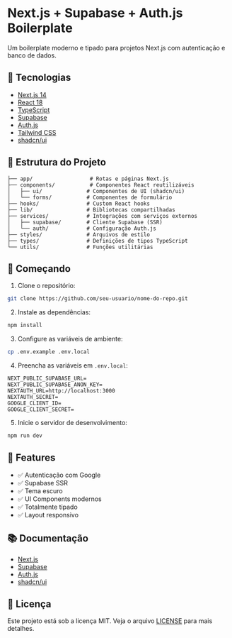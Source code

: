 # Next.js + Supabase + Auth.js Boilerplate

Um boilerplate moderno e tipado para projetos Next.js com autenticação e banco de dados.

## 🚀 Tecnologias

- [Next.js 14](https://nextjs.org/)
- [React 18](https://reactjs.org/)
- [TypeScript](https://www.typescriptlang.org/)
- [Supabase](https://supabase.com/)
- [Auth.js](https://authjs.dev/)
- [Tailwind CSS](https://tailwindcss.com/)
- [shadcn/ui](https://ui.shadcn.com/)

## 📁 Estrutura do Projeto

```
├── app/                  # Rotas e páginas Next.js
├── components/           # Componentes React reutilizáveis
│   ├── ui/              # Componentes de UI (shadcn/ui)
│   └── forms/           # Componentes de formulário
├── hooks/               # Custom React hooks
├── lib/                 # Bibliotecas compartilhadas
├── services/            # Integrações com serviços externos
│   ├── supabase/        # Cliente Supabase (SSR)
│   └── auth/            # Configuração Auth.js
├── styles/              # Arquivos de estilo
├── types/               # Definições de tipos TypeScript
└── utils/               # Funções utilitárias
```

## 🚦 Começando

1. Clone o repositório:
```bash
git clone https://github.com/seu-usuario/nome-do-repo.git
```

2. Instale as dependências:
```bash
npm install
```

3. Configure as variáveis de ambiente:
```bash
cp .env.example .env.local
```

4. Preencha as variáveis em `.env.local`:
```env
NEXT_PUBLIC_SUPABASE_URL=
NEXT_PUBLIC_SUPABASE_ANON_KEY=
NEXTAUTH_URL=http://localhost:3000
NEXTAUTH_SECRET=
GOOGLE_CLIENT_ID=
GOOGLE_CLIENT_SECRET=
```

5. Inicie o servidor de desenvolvimento:
```bash
npm run dev
```

## 📝 Features

- ✅ Autenticação com Google
- ✅ Supabase SSR
- ✅ Tema escuro
- ✅ UI Components modernos
- ✅ Totalmente tipado
- ✅ Layout responsivo

## 📚 Documentação

- [Next.js](https://nextjs.org/docs)
- [Supabase](https://supabase.com/docs)
- [Auth.js](https://authjs.dev/reference/nextjs)
- [shadcn/ui](https://ui.shadcn.com/docs)

## 📄 Licença

Este projeto está sob a licença MIT. Veja o arquivo [LICENSE](LICENSE) para mais detalhes.
